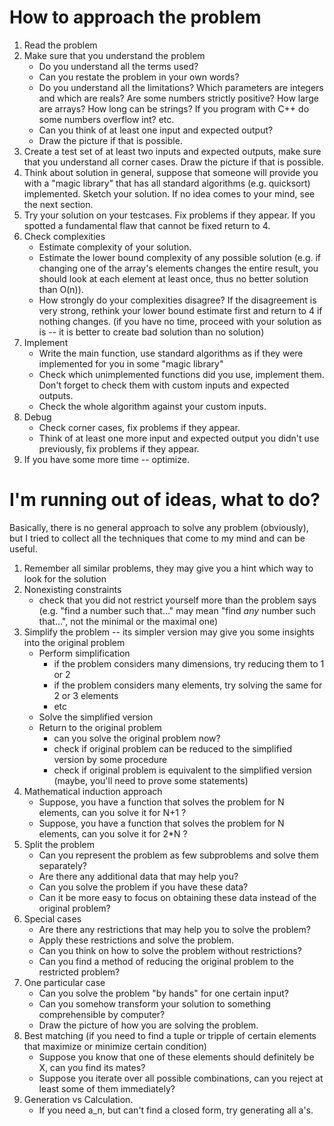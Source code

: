 # How to approach the problem

1. Read the problem
2. Make sure that you understand the problem
   - Do you understand all the terms used?
   - Can you restate the problem in your own words?
   - Do you understand all the limitations? Which parameters are integers and which are reals? Are some numbers strictly positive? How large are arrays? How long can be strings? If you program with C++ do some numbers overflow int? etc.
   - Can you think of at least one input and expected output?
   - Draw the picture if that is possible.
3. Create a test set of at least two inputs and expected outputs, make sure that you understand all corner cases. Draw the picture if that is possible.
4. Think about solution in general, suppose that someone will provide you with a "magic library" that has all standard algorithms (e.g. quicksort) implemented. Sketch your solution. If no idea comes to your mind, see the next section.
5. Try your solution on your testcases. Fix problems if they appear. If you spotted a fundamental flaw that cannot be fixed return to 4.
6. Check complexities
   - Estimate complexity of your solution.
   - Estimate the lower bound complexity of any possible solution (e.g. if changing one of the array's elements changes the entire result, you should look at each element at least once, thus no better solution than O(n)). 
   - How strongly do your complexities disagree? If the disagreement is very strong, rethink your lower bound estimate first and return to 4 if nothing changes. (if you have no time, proceed with your solution as is -- it is better to create bad solution than no solution)
7. Implement
   - Write the main function, use standard algorithms as if they were implemented for you in some "magic library"
   - Check which unimplemented functions did you use, implement them. Don't forget to check them with custom inputs and expected outputs.
   - Check the whole algorithm against your custom inputs.
8. Debug
   - Check corner cases, fix problems if they appear.
   - Think of at least one more input and expected output you didn't use previously, fix problems if they appear.
9. If you have some more time -- optimize.

# I'm running out of ideas, what to do?

Basically, there is no general approach to solve any problem (obviously), but I tried to collect all the techniques that come to my mind and can be useful.

1. Remember all similar problems, they may give you a hint which way to look for the solution
2. Nonexisting constraints
   - check that you did not restrict yourself more than the problem says (e.g. "find a number such that..." may mean "find _any_ number such that...", not the minimal or the maximal one)
3. Simplify the problem -- its simpler version may give you some insights into the original problem
   * Perform simplification
       - if the problem considers many dimensions, try reducing them to 1 or 2
       - if the problem considers many elements, try solving the same for 2 or 3 elements
       - etc
   * Solve the simplified version
   * Return to the original problem
       - can you solve the original problem now?
       - check if original problem can be reduced to the simplified version by some procedure
       - check if original problem is equivalent to the simplified version (maybe, you'll need to prove some statements)
4. Mathematical induction approach
   - Suppose, you have a function that solves the problem for N elements, can you solve it for N+1 ?
   - Suppose, you have a function that solves the problem for N elements, can you solve it for 2*N ?
5. Split the problem
   - Can you represent the problem as few subproblems and solve them separately?
   - Are there any additional data that may help you?
   - Can you solve the problem if you have these data?
   - Can it be more easy to focus on obtaining these data instead of the original problem?
6. Special cases
   - Are there any restrictions that may help you to solve the problem?
   - Apply these restrictions and solve the problem.
   - Can you think on how to solve the problem without restrictions?
   - Can you find a method of reducing the original problem to the restricted problem?
7. One particular case
   - Can you solve the problem "by hands" for one certain input?
   - Can you somehow transform your solution to something comprehensible by computer?
   - Draw the picture of how you are solving the problem.
8. Best matching (if you need to find a tuple or tripple of certain elements that maximize or minimize certain condition)
   - Suppose you know that one of these elements should definitely be X, can you find its mates?
   - Suppose you iterate over all possible combinations, can you reject at least some of them immediately?
9. Generation vs Calculation.
   - If you need a_n, but can't find a closed form, try generating all a's.
